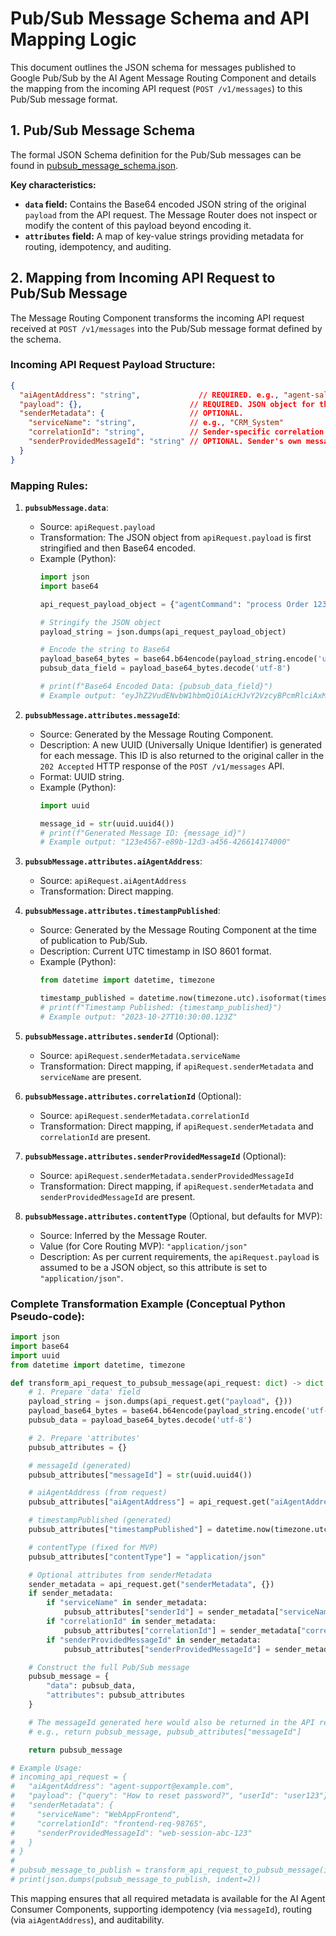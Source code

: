 # Pub/Sub Message Schema and API Mapping Logic

This document outlines the JSON schema for messages published to Google Pub/Sub by the AI Agent Message Routing Component and details the mapping from the incoming API request (`POST /v1/messages`) to this Pub/Sub message format.

## 1. Pub/Sub Message Schema

The formal JSON Schema definition for the Pub/Sub messages can be found in [pubsub_message_schema.json](./pubsub_message_schema.json).

**Key characteristics:**

*   **`data` field:** Contains the Base64 encoded JSON string of the original `payload` from the API request. The Message Router does not inspect or modify the content of this payload beyond encoding it.
*   **`attributes` field:** A map of key-value strings providing metadata for routing, idempotency, and auditing.

## 2. Mapping from Incoming API Request to Pub/Sub Message

The Message Routing Component transforms the incoming API request received at `POST /v1/messages` into the Pub/Sub message format defined by the schema.

### Incoming API Request Payload Structure:

```json
{
  "aiAgentAddress": "string",             // REQUIRED. e.g., "agent-sales@yourorg.com"
  "payload": {},                        // REQUIRED. JSON object for the AI Agent.
  "senderMetadata": {                   // OPTIONAL.
    "serviceName": "string",            // e.g., "CRM_System"
    "correlationId": "string",          // Sender-specific correlation ID.
    "senderProvidedMessageId": "string" // OPTIONAL. Sender's own message ID.
  }
}
```

### Mapping Rules:

1.  **`pubsubMessage.data`**:
    *   Source: `apiRequest.payload`
    *   Transformation: The JSON object from `apiRequest.payload` is first stringified and then Base64 encoded.
    *   Example (Python):
        ```python
        import json
        import base64

        api_request_payload_object = {"agentCommand": "process Order 123", "products": ["item1", "item2"]}

        # Stringify the JSON object
        payload_string = json.dumps(api_request_payload_object)

        # Encode the string to Base64
        payload_base64_bytes = base64.b64encode(payload_string.encode('utf-8'))
        pubsub_data_field = payload_base64_bytes.decode('utf-8')

        # print(f"Base64 Encoded Data: {pubsub_data_field}")
        # Example output: "eyJhZ2VudENvbW1hbmQiOiAicHJvY2VzcyBPcmRlciAxMjMiLCAicHJvZHVjdHMiOiBbIml0ZW0xIiwgIml0ZW0yIl19"
        ```

2.  **`pubsubMessage.attributes.messageId`**:
    *   Source: Generated by the Message Routing Component.
    *   Description: A new UUID (Universally Unique Identifier) is generated for each message. This ID is also returned to the original caller in the `202 Accepted` HTTP response of the `POST /v1/messages` API.
    *   Format: UUID string.
    *   Example (Python):
        ```python
        import uuid

        message_id = str(uuid.uuid4())
        # print(f"Generated Message ID: {message_id}")
        # Example output: "123e4567-e89b-12d3-a456-426614174000"
        ```

3.  **`pubsubMessage.attributes.aiAgentAddress`**:
    *   Source: `apiRequest.aiAgentAddress`
    *   Transformation: Direct mapping.

4.  **`pubsubMessage.attributes.timestampPublished`**:
    *   Source: Generated by the Message Routing Component at the time of publication to Pub/Sub.
    *   Description: Current UTC timestamp in ISO 8601 format.
    *   Example (Python):
        ```python
        from datetime import datetime, timezone

        timestamp_published = datetime.now(timezone.utc).isoformat(timespec='milliseconds').replace('+00:00', 'Z')
        # print(f"Timestamp Published: {timestamp_published}")
        # Example output: "2023-10-27T10:30:00.123Z"
        ```

5.  **`pubsubMessage.attributes.senderId`** (Optional):
    *   Source: `apiRequest.senderMetadata.serviceName`
    *   Transformation: Direct mapping, if `apiRequest.senderMetadata` and `serviceName` are present.

6.  **`pubsubMessage.attributes.correlationId`** (Optional):
    *   Source: `apiRequest.senderMetadata.correlationId`
    *   Transformation: Direct mapping, if `apiRequest.senderMetadata` and `correlationId` are present.

7.  **`pubsubMessage.attributes.senderProvidedMessageId`** (Optional):
    *   Source: `apiRequest.senderMetadata.senderProvidedMessageId`
    *   Transformation: Direct mapping, if `apiRequest.senderMetadata` and `senderProvidedMessageId` are present.

8.  **`pubsubMessage.attributes.contentType`** (Optional, but defaults for MVP):
    *   Source: Inferred by the Message Router.
    *   Value (for Core Routing MVP): `"application/json"`
    *   Description: As per current requirements, the `apiRequest.payload` is assumed to be a JSON object, so this attribute is set to `"application/json"`.

### Complete Transformation Example (Conceptual Python Pseudo-code):

```python
import json
import base64
import uuid
from datetime import datetime, timezone

def transform_api_request_to_pubsub_message(api_request: dict) -> dict:
    # 1. Prepare 'data' field
    payload_string = json.dumps(api_request.get("payload", {}))
    payload_base64_bytes = base64.b64encode(payload_string.encode('utf-8'))
    pubsub_data = payload_base64_bytes.decode('utf-8')

    # 2. Prepare 'attributes'
    pubsub_attributes = {}

    # messageId (generated)
    pubsub_attributes["messageId"] = str(uuid.uuid4())

    # aiAgentAddress (from request)
    pubsub_attributes["aiAgentAddress"] = api_request.get("aiAgentAddress")

    # timestampPublished (generated)
    pubsub_attributes["timestampPublished"] = datetime.now(timezone.utc).isoformat(timespec='milliseconds').replace('+00:00', 'Z')

    # contentType (fixed for MVP)
    pubsub_attributes["contentType"] = "application/json"

    # Optional attributes from senderMetadata
    sender_metadata = api_request.get("senderMetadata", {})
    if sender_metadata:
        if "serviceName" in sender_metadata:
            pubsub_attributes["senderId"] = sender_metadata["serviceName"]
        if "correlationId" in sender_metadata:
            pubsub_attributes["correlationId"] = sender_metadata["correlationId"]
        if "senderProvidedMessageId" in sender_metadata:
            pubsub_attributes["senderProvidedMessageId"] = sender_metadata["senderProvidedMessageId"]

    # Construct the full Pub/Sub message
    pubsub_message = {
        "data": pubsub_data,
        "attributes": pubsub_attributes
    }

    # The messageId generated here would also be returned in the API response to the original sender
    # e.g., return pubsub_message, pubsub_attributes["messageId"]

    return pubsub_message

# Example Usage:
# incoming_api_request = {
#   "aiAgentAddress": "agent-support@example.com",
#   "payload": {"query": "How to reset password?", "userId": "user123"},
#   "senderMetadata": {
#     "serviceName": "WebAppFrontend",
#     "correlationId": "frontend-req-98765",
#     "senderProvidedMessageId": "web-session-abc-123"
#   }
# }
#
# pubsub_message_to_publish = transform_api_request_to_pubsub_message(incoming_api_request)
# print(json.dumps(pubsub_message_to_publish, indent=2))
```

This mapping ensures that all required metadata is available for the AI Agent Consumer Components, supporting idempotency (via `messageId`), routing (via `aiAgentAddress`), and auditability.
```
